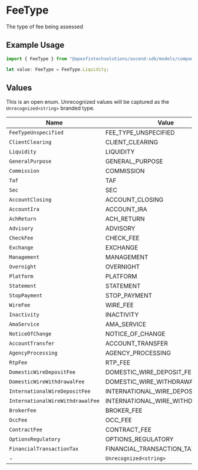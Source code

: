 # FeeType

The type of fee being assessed

## Example Usage

```typescript
import { FeeType } from "@apexfintechsolutions/ascend-sdk/models/components";

let value: FeeType = FeeType.Liquidity;
```

## Values

This is an open enum. Unrecognized values will be captured as the `Unrecognized<string>` branded type.

| Name                              | Value                             |
| --------------------------------- | --------------------------------- |
| `FeeTypeUnspecified`              | FEE_TYPE_UNSPECIFIED              |
| `ClientClearing`                  | CLIENT_CLEARING                   |
| `Liquidity`                       | LIQUIDITY                         |
| `GeneralPurpose`                  | GENERAL_PURPOSE                   |
| `Commission`                      | COMMISSION                        |
| `Taf`                             | TAF                               |
| `Sec`                             | SEC                               |
| `AccountClosing`                  | ACCOUNT_CLOSING                   |
| `AccountIra`                      | ACCOUNT_IRA                       |
| `AchReturn`                       | ACH_RETURN                        |
| `Advisory`                        | ADVISORY                          |
| `CheckFee`                        | CHECK_FEE                         |
| `Exchange`                        | EXCHANGE                          |
| `Management`                      | MANAGEMENT                        |
| `Overnight`                       | OVERNIGHT                         |
| `Platform`                        | PLATFORM                          |
| `Statement`                       | STATEMENT                         |
| `StopPayment`                     | STOP_PAYMENT                      |
| `WireFee`                         | WIRE_FEE                          |
| `Inactivity`                      | INACTIVITY                        |
| `AmaService`                      | AMA_SERVICE                       |
| `NoticeOfChange`                  | NOTICE_OF_CHANGE                  |
| `AccountTransfer`                 | ACCOUNT_TRANSFER                  |
| `AgencyProcessing`                | AGENCY_PROCESSING                 |
| `RtpFee`                          | RTP_FEE                           |
| `DomesticWireDepositFee`          | DOMESTIC_WIRE_DEPOSIT_FEE         |
| `DomesticWireWithdrawalFee`       | DOMESTIC_WIRE_WITHDRAWAL_FEE      |
| `InternationalWireDepositFee`     | INTERNATIONAL_WIRE_DEPOSIT_FEE    |
| `InternationalWireWithdrawalFee`  | INTERNATIONAL_WIRE_WITHDRAWAL_FEE |
| `BrokerFee`                       | BROKER_FEE                        |
| `OccFee`                          | OCC_FEE                           |
| `ContractFee`                     | CONTRACT_FEE                      |
| `OptionsRegulatory`               | OPTIONS_REGULATORY                |
| `FinancialTransactionTax`         | FINANCIAL_TRANSACTION_TAX         |
| -                                 | `Unrecognized<string>`            |